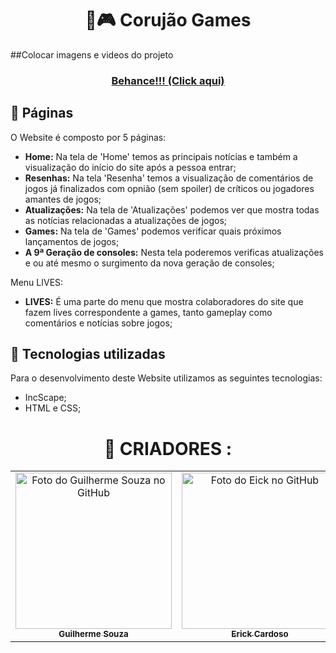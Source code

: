 <h1 align="center" font-weight=”bold” color="00AEFF">
            🦉🎮 Corujão Games  
</h1>

##Colocar imagens e videos do projeto

<h3 align="center">
            <a href="https://www.behance.net/gallery/170170991/Corujao-Games-1PI" color="00AEFF">Behance!!! (Click aqui)</a>
</h3>

## 🔖 Páginas

O Website é composto por 5 páginas:

- **Home:** Na tela de 'Home' temos as principais notícias e também a visualização do início do site após a pessoa entrar;
- **Resenhas:** Na tela 'Resenha' temos a visualização de comentários de jogos já finalizados com opnião (sem spoiler) de críticos ou jogadores amantes de jogos;
- **Atualizações:** Na tela de 'Atualizações' podemos ver que mostra todas as notícias relacionadas a atualizações de jogos;
- **Games:** Na tela de 'Games' podemos verificar quais próximos lançamentos de jogos;
- **A 9ª Geração de consoles:** Nesta tela poderemos verificas atualizações e ou até mesmo o surgimento da nova geração de consoles;

Menu LIVES:

- **LIVES:** É uma parte do menu que mostra colaboradores do site que fazem lives correspondente a games, tanto gameplay como comentários e notícias sobre jogos;


## 📱 Tecnologias utilizadas

Para o desenvolvimento deste Website utilizamos as seguintes tecnologias:

- IncScape;
- HTML e CSS;



<h1 align="center" font-weight=”bold” color="00AEFF">
            🧠 CRIADORES :
</h1>

<table>
       <tr>
            <td align="center" margin=150px>
                    <a href="https://github.com/guilhermesouza48">
                           <img src="https://avatars.githubusercontent.com/u/79008811?v=4" width="250px;" alt="Foto do Guilherme Souza no GitHub"/>
                     <br>
                          <sub>
                             <b>Guilherme Souza</b>
                          </sub>
                      </a>
              </td>
            <td align="center">
                    <a href="https://github.com/YonErick">
                           <img src="https://avatars.githubusercontent.com/u/79008664?v=4" width="250px;" alt="Foto do Eick no GitHub"/>
                     <br>
                          <sub>
                             <b>Erick Cardoso</b>
                          </sub>
                      </a>
             </td>
             <td align="center">
                    <a href="https://github.com/GabrielHenrique0">
                           <img src="https://avatars.githubusercontent.com/u/79008744?v=4" width="250px;" alt="Foto do Gabriel Henrique no GitHub"/>
                     <br>
                          <sub>
                             <b>Gabriel Henrique</b>
                          </sub>
                      </a>
              </td>
         </tr>
</table>
